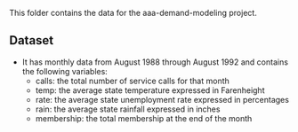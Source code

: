 This folder contains the data for the aaa-demand-modeling project.

## Dataset

  - It has monthly data from August 1988 through August 1992 and contains the following variables:
    - calls: the total number of service calls for that month
    - temp: the average state temperature expressed in Farenheight
    - rate: the average state unemployment rate expressed in percentages
    - rain: the average state rainfall expressed in inches
    - membership: the total membership at the end of the month
